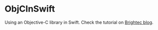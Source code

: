 ObjCInSwift
===========

Using an Objective-C library in Swift. Check the tutorial on <a href="http://www.brightec.co.uk/blog/objective-c-code-swift-project">Brightec blog</a>.
